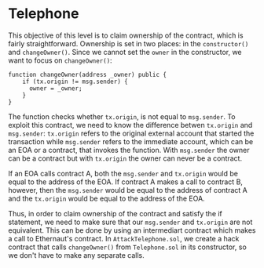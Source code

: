 # Telephone

This objective of this level is to claim ownership of the contract, which is fairly straightforward. Ownership is set in two places: in the `constructor()` and `changeOwner()`. Since we cannot set the `owner` in the constructor, we want to focus on `changeOwner()`:
```
function changeOwner(address _owner) public {
    if (tx.origin != msg.sender) {
      owner = _owner;
    }
}
```
The function checks whether `tx.origin`, is not equal to `msg.sender`. To exploit this contract, we need to know the difference betwen `tx.origin` and `msg.sender`: `tx.origin` refers to the original external account that started the transaction while `msg.sender` refers to the immediate account, which can be an EOA or a contract, that invokes the function. With `msg.sender` the owner can be a contract but with `tx.origin` the owner can never be a contract.

If an EOA calls contract A, both the `msg.sender` and `tx.origin` would be equal to the address of the EOA. If contract A makes a call to contract B, however, then the `msg.sender` would be equal to the address of contract A and the `tx.origin` would be equal to the address of the EOA. 

Thus, in order to claim ownership of the contract and satisfy the if statement, we need to make sure that our `msg.sender` and `tx.origin` are not equivalent. This can be done by using an intermediart contract which makes a call to Ethernaut's contract. In `AttackTelephone.sol`, we create a hack contract that calls `changeOwner()` from `Telephone.sol` in its constructor, so we don't have to make any separate calls.